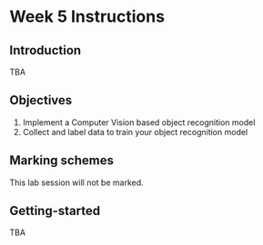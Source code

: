 # Week 5 Instructions

## Introduction
TBA

## Objectives
1. Implement a Computer Vision based object recognition model
2. Collect and label data to train your object recognition model

## Marking schemes
This lab session will not be marked.

## Getting-started
TBA
